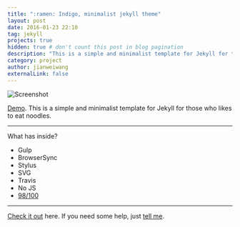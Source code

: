 ```yaml
---
title: ":ramen: Indigo, minimalist jekyll theme"
layout: post
date: 2016-01-23 22:10
tag: jekyll
projects: true
hidden: true # don't count this post in blog pagination
description: "This is a simple and minimalist template for Jekyll for those who likes to eat noodles."
category: project
author: jianweiwang
externalLink: false
---
```


![Screenshot](https://raw.githubusercontent.com/sergiokopplin/indigo/gh-pages/assets/screen-shot.png)

[Demo](https://sergiokopplin.github.io/indigo/). This is a simple and minimalist template for Jekyll for those who likes to eat noodles.

---

What has inside?

- Gulp
- BrowserSync
- Stylus
- SVG
- Travis
- No JS
- [98/100](https://developers.google.com/speed/pagespeed/insights/?url=http%3A%2F%2Fsergiokopplin.github.io%2Findigo%2F)

---

[Check it out](https://sergiokopplin.github.io/indigo/) here.
If you need some help, just [tell me](https://github.com/sergiokopplin/indigo/issues).
